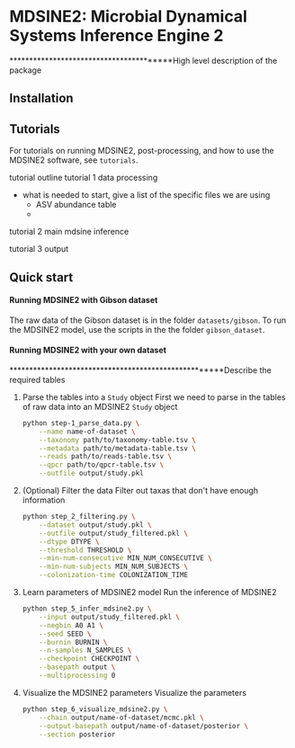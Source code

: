 # MDSINE2: Microbial Dynamical Systems Inference Engine 2

****************************************High level description of the package

## Installation

## Tutorials
For tutorials on running MDSINE2, post-processing, and how to use the MDSINE2 software, see `tutorials`.

tutorial outline
tutorial 1 data processing
* what is needed to start, give a list of the specific files we are using
   * ASV abundance table
   * 

tutorial 2 main mdsine inference



tutorial 3 output


## Quick start
#### Running MDSINE2 with Gibson dataset
The raw data of the Gibson dataset is in the folder `datasets/gibson`. To run the MDSINE2 model, use the scripts in the the folder `gibson_dataset`. 

#### Running MDSINE2 with your own dataset
*****************************************************Describe the required tables

1) Parse the tables into a `Study` object
   First we need to parse in the tables of raw data into an MDSINE2 `Study` object
    ```bash
    python step-1_parse_data.py \
        --name name-of-dataset \
        --taxonomy path/to/taxonomy-table.tsv \
        --metadata path/to/metadata-table.tsv \
        --reads path/to/reads-table.tsv \
        --qpcr path/to/qpcr-table.tsv \
        --outfile output/study.pkl
    ```
2) (Optional) Filter the data
    Filter out taxas that don't have enough information
    ```bash
    python step_2_filtering.py \
        --dataset output/study.pkl \
        --outfile output/study_filtered.pkl \
        --dtype DTYPE \
        --threshold THRESHOLD \
        --min-num-consecutive MIN_NUM_CONSECUTIVE \
        --min-num-subjects MIN_NUM_SUBJECTS \
        --colonization-time COLONIZATION_TIME
    ```

3) Learn parameters of MDSINE2 model
   Run the inference of MDSINE2
   ```bash
   python step_5_infer_mdsine2.py \
       --input output/study_filtered.pkl \
       --negbin A0 A1 \
       --seed SEED \
       --burnin BURNIN \
       --n-samples N_SAMPLES \
       --checkpoint CHECKPOINT \
       --basepath output \
       --multiprocessing 0
   ```

4) Visualize the MDSINE2 parameters
   Visualize the parameters
   ```bash
   python step_6_visualize_mdsine2.py \
       --chain output/name-of-dataset/mcmc.pkl \
       --output-basepath output/name-of-dataset/posterior \
       --section posterior
    ```



